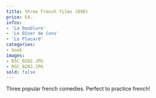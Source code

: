 ```yaml
---
title: three french films (DVD)
price: €4,-
infos:  
- 'La Doublure'
- 'Le Dîner de Cons'
- 'Le Placard'
categories:
- book
images:
- DSC_0282.JPG
- DSC_0283.JPG
sold: false
---
```


Three popular french comedies. Perfect to practice french!
